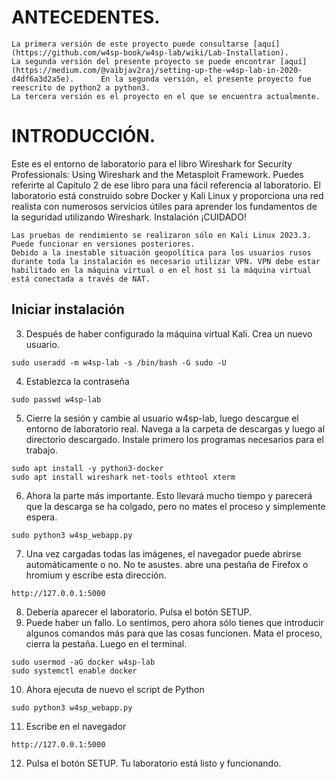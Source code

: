 # ANTECEDENTES.

    La primera versión de este proyecto puede consultarse [aquí](https://github.com/w4sp-book/w4sp-lab/wiki/Lab-Installation).
    La segunda versión del presente proyecto se puede encontrar [aquí](https://medium.com/@vaibjav2raj/setting-up-the-w4sp-lab-in-2020-d4df6a3d2a5e).      En la segunda versión, el presente proyecto fue reescrito de python2 a python3.
    La tercera versión es el proyecto en el que se encuentra actualmente.

#  INTRODUCCIÓN.

Este es el entorno de laboratorio para el libro Wireshark for Security Professionals: Using Wireshark and the Metasploit Framework. Puedes referirte al Capítulo 2 de ese libro para una fácil referencia al laboratorio. El laboratorio está construido sobre Docker y Kali Linux y proporciona una red realista con numerosos servicios útiles para aprender los fundamentos de la seguridad utilizando Wireshark.
Instalación
¡CUIDADO!

    Las pruebas de rendimiento se realizaron sólo en Kali Linux 2023.3. Puede funcionar en versiones posteriores.
    Debido a la inestable situación geopolítica para los usuarios rusos durante toda la instalación es necesario utilizar VPN. VPN debe estar habilitado en la máquina virtual o en el host si la máquina virtual está conectada a través de NAT.
 
## Iniciar instalación

3. Después de haber configurado la máquina virtual Kali. Crea un nuevo usuario.
```
sudo useradd -m w4sp-lab -s /bin/bash -G sudo -U
```
4. Establezca la contraseña
```
sudo passwd w4sp-lab
```
5. Cierre la sesión y cambie al usuario w4sp-lab, luego descargue el entorno de laboratorio real.
Navega a la carpeta de descargas y luego al directorio descargado.
Instale primero los programas necesarios para el trabajo.
```
sudo apt install -y python3-docker
sudo apt install wireshark net-tools ethtool xterm
```
6. Ahora la parte más importante. Esto llevará mucho tiempo y parecerá que la descarga se ha colgado, pero no mates el proceso y simplemente espera.
```
sudo python3 w4sp_webapp.py
```
7. Una vez cargadas todas las imágenes, el navegador puede abrirse automáticamente o no. No te asustes. abre una pestaña de Firefox o hromium y escribe esta dirección.
```
http://127.0.0.1:5000
```
8. Debería aparecer el laboratorio. Pulsa el botón SETUP. 
9. Puede haber un fallo. Lo sentimos, pero ahora sólo tienes que introducir algunos comandos más para que las cosas funcionen.
Mata el proceso, cierra la pestaña. Luego en el terminal.
```
sudo usermod -aG docker w4sp-lab
sudo systemctl enable docker
```
10. Ahora ejecuta de nuevo el script de Python
```
sudo python3 w4sp_webapp.py
```
11. Escribe en el navegador
```
http://127.0.0.1:5000
```
12. Pulsa el botón SETUP.
Tu laboratorio está listo y funcionando.

